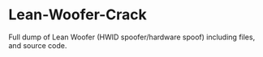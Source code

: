# Lean-Woofer-Crack
Full dump of Lean Woofer (HWID spoofer/hardware spoof) including files, and source code.
